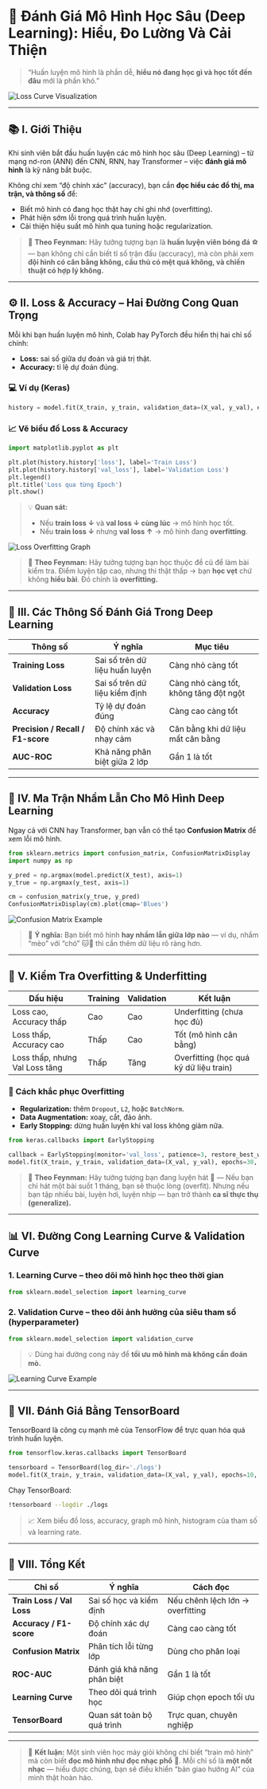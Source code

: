 # 🧠 Đánh Giá Mô Hình Học Sâu (Deep Learning): Hiểu, Đo Lường Và Cải Thiện

> “Huấn luyện mô hình là phần dễ, **hiểu nó đang học gì và học tốt đến đâu** mới là phần khó.”

![Loss Curve Visualization](https://miro.medium.com/v2/resize\:fit:1200/1*o4r7o8vXYyJ7rViJg8pQfw.png)

---

## 📚 I. Giới Thiệu

Khi sinh viên bắt đầu huấn luyện các mô hình học sâu (Deep Learning) – từ mạng nơ-ron (ANN) đến CNN, RNN, hay Transformer – việc **đánh giá mô hình** là kỹ năng bắt buộc.

Không chỉ xem “độ chính xác” (accuracy), bạn cần **đọc hiểu các đồ thị, ma trận, và thông số** để:

* Biết mô hình có đang học thật hay chỉ ghi nhớ (overfitting).
* Phát hiện sớm lỗi trong quá trình huấn luyện.
* Cải thiện hiệu suất mô hình qua tuning hoặc regularization.

> 🧠 **Theo Feynman:**
> Hãy tưởng tượng bạn là **huấn luyện viên bóng đá** ⚽ — bạn không chỉ cần biết tỉ số trận đấu (accuracy), mà còn phải xem **đội hình có cân bằng không, cầu thủ có mệt quá không, và chiến thuật có hợp lý không.**

---

## ⚙️ II. Loss & Accuracy – Hai Đường Cong Quan Trọng

Mỗi khi bạn huấn luyện mô hình, Colab hay PyTorch đều hiển thị hai chỉ số chính:

* **Loss:** sai số giữa dự đoán và giá trị thật.
* **Accuracy:** tỉ lệ dự đoán đúng.

### 💻 Ví dụ (Keras)

```python
history = model.fit(X_train, y_train, validation_data=(X_val, y_val), epochs=20)
```

### 📈 Vẽ biểu đồ Loss & Accuracy

```python
import matplotlib.pyplot as plt

plt.plot(history.history['loss'], label='Train Loss')
plt.plot(history.history['val_loss'], label='Validation Loss')
plt.legend()
plt.title('Loss qua từng Epoch')
plt.show()
```

> 💡 **Quan sát:**
>
> * Nếu **train loss ↓** và **val loss ↓ cùng lúc** → mô hình học tốt.
> * Nếu **train loss ↓** nhưng **val loss ↑** → mô hình đang **overfitting**.

![Loss Overfitting Graph](https://miro.medium.com/v2/resize\:fit:1100/1*WNHhUo0aHHMtG0K2WBphMg.png)

> 🧠 **Theo Feynman:**
> Hãy tưởng tượng bạn học thuộc đề cũ để làm bài kiểm tra.
> Điểm luyện tập cao, nhưng thi thật thấp → bạn **học vẹt** chứ không **hiểu bài**.
> Đó chính là **overfitting.**

---

## 🧩 III. Các Thông Số Đánh Giá Trong Deep Learning

| Thông số                          | Ý nghĩa                        | Mục tiêu                               |
| --------------------------------- | ------------------------------ | -------------------------------------- |
| **Training Loss**                 | Sai số trên dữ liệu huấn luyện | Càng nhỏ càng tốt                      |
| **Validation Loss**               | Sai số trên dữ liệu kiểm định  | Càng nhỏ càng tốt, không tăng đột ngột |
| **Accuracy**                      | Tỷ lệ dự đoán đúng             | Càng cao càng tốt                      |
| **Precision / Recall / F1-score** | Độ chính xác và nhạy cảm       | Cân bằng khi dữ liệu mất cân bằng      |
| **AUC-ROC**                       | Khả năng phân biệt giữa 2 lớp  | Gần 1 là tốt                           |

---

## 🔎 IV. Ma Trận Nhầm Lẫn Cho Mô Hình Deep Learning

Ngay cả với CNN hay Transformer, bạn vẫn có thể tạo **Confusion Matrix** để xem lỗi mô hình.

```python
from sklearn.metrics import confusion_matrix, ConfusionMatrixDisplay
import numpy as np

y_pred = np.argmax(model.predict(X_test), axis=1)
y_true = np.argmax(y_test, axis=1)

cm = confusion_matrix(y_true, y_pred)
ConfusionMatrixDisplay(cm).plot(cmap='Blues')
```

![Confusion Matrix Example](https://miro.medium.com/v2/resize\:fit:700/1*6G8y2vM_jnZ7ElA2YHfM5w.png)

> 💬 **Ý nghĩa:**
> Bạn biết mô hình **hay nhầm lẫn giữa lớp nào** — ví dụ, nhầm “mèo” với “chó” 🐱🐶 thì cần thêm dữ liệu rõ ràng hơn.

---

## 🧠 V. Kiểm Tra Overfitting & Underfitting

| Dấu hiệu                       | Training | Validation | Kết luận                               |
| ------------------------------ | -------- | ---------- | -------------------------------------- |
| Loss cao, Accuracy thấp        | Cao      | Cao        | Underfitting (chưa học đủ)             |
| Loss thấp, Accuracy cao        | Thấp     | Cao        | Tốt (mô hình cân bằng)                 |
| Loss thấp, nhưng Val Loss tăng | Thấp     | Tăng       | Overfitting (học quá kỹ dữ liệu train) |

### 🔧 Cách khắc phục Overfitting

* **Regularization:** thêm `Dropout`, `L2`, hoặc `BatchNorm`.
* **Data Augmentation:** xoay, cắt, đảo ảnh.
* **Early Stopping:** dừng huấn luyện khi val loss không giảm nữa.

```python
from keras.callbacks import EarlyStopping

callback = EarlyStopping(monitor='val_loss', patience=3, restore_best_weights=True)
model.fit(X_train, y_train, validation_data=(X_val, y_val), epochs=30, callbacks=[callback])
```

> 🧠 **Theo Feynman:**
> Hãy tưởng tượng bạn đang luyện hát 🎤 —
> Nếu bạn chỉ hát một bài suốt 1 tháng, bạn sẽ thuộc lòng (overfit).
> Nhưng nếu bạn tập nhiều bài, luyện hơi, luyện nhịp — bạn trở thành **ca sĩ thực thụ (generalize).**

---

## 📊 VI. Đường Cong Learning Curve & Validation Curve

### 1. Learning Curve – theo dõi mô hình học theo thời gian

```python
from sklearn.model_selection import learning_curve
```

### 2. Validation Curve – theo dõi ảnh hưởng của siêu tham số (hyperparameter)

```python
from sklearn.model_selection import validation_curve
```

> 💡 Dùng hai đường cong này để **tối ưu mô hình mà không cần đoán mò.**

![Learning Curve Example](https://miro.medium.com/v2/resize\:fit:1000/1*BPTF8A9DncZWd2DwU8K62g.png)

---

## 🧩 VII. Đánh Giá Bằng TensorBoard

TensorBoard là công cụ mạnh mẽ của TensorFlow để trực quan hóa quá trình huấn luyện.

```python
from tensorflow.keras.callbacks import TensorBoard

tensorboard = TensorBoard(log_dir='./logs')
model.fit(X_train, y_train, validation_data=(X_val, y_val), epochs=10, callbacks=[tensorboard])
```

Chạy TensorBoard:

```bash
!tensorboard --logdir ./logs
```

> 📈 Xem biểu đồ loss, accuracy, graph mô hình, histogram của tham số và learning rate.

---

## 🧭 VIII. Tổng Kết

| Chỉ số                    | Ý nghĩa                     | Cách đọc                         |
| ------------------------- | --------------------------- | -------------------------------- |
| **Train Loss / Val Loss** | Sai số học và kiểm định     | Nếu chênh lệch lớn → overfitting |
| **Accuracy / F1-score**   | Độ chính xác dự đoán        | Càng cao càng tốt                |
| **Confusion Matrix**      | Phân tích lỗi từng lớp      | Dùng cho phân loại               |
| **ROC-AUC**               | Đánh giá khả năng phân biệt | Gần 1 là tốt                     |
| **Learning Curve**        | Theo dõi quá trình học      | Giúp chọn epoch tối ưu           |
| **TensorBoard**           | Quan sát toàn bộ quá trình  | Trực quan, chuyên nghiệp         |

---

> 💬 **Kết luận:**
> Một sinh viên học máy giỏi không chỉ biết “train mô hình” mà còn biết **đọc mô hình như đọc nhạc phổ** 🎼.
> Mỗi chỉ số là **một nốt nhạc** — hiểu được chúng, bạn sẽ điều khiển “bản giao hưởng AI” của mình thật hoàn hảo.
